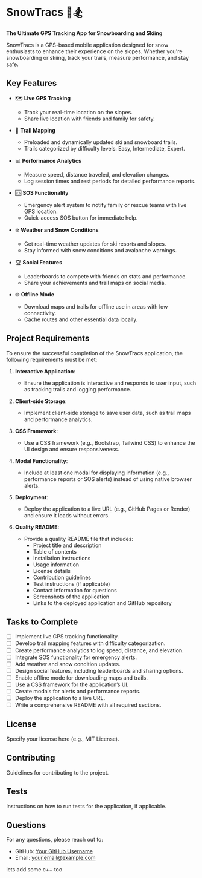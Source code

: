 # SnowTracs 📍🏂
**The Ultimate GPS Tracking App for Snowboarding and Skiing**

SnowTracs is a GPS-based mobile application designed for snow enthusiasts to enhance their experience on the slopes. Whether you're snowboarding or skiing, track your trails, measure performance, and stay safe.

## Key Features
- 🗺️ **Live GPS Tracking**
  - Track your real-time location on the slopes.
  - Share live location with friends and family for safety.
  
- 🎿 **Trail Mapping**
  - Preloaded and dynamically updated ski and snowboard trails.
  - Trails categorized by difficulty levels: Easy, Intermediate, Expert.
  
- 📊 **Performance Analytics**
  - Measure speed, distance traveled, and elevation changes.
  - Log session times and rest periods for detailed performance reports.
  
- 🆘 **SOS Functionality**
  - Emergency alert system to notify family or rescue teams with live GPS location.
  - Quick-access SOS button for immediate help.
  
- ❄️ **Weather and Snow Conditions**
  - Get real-time weather updates for ski resorts and slopes.
  - Stay informed with snow conditions and avalanche warnings.
  
- 🏆 **Social Features**
  - Leaderboards to compete with friends on stats and performance.
  - Share your achievements and trail maps on social media.
  
- 🌐 **Offline Mode**
  - Download maps and trails for offline use in areas with low connectivity.
  - Cache routes and other essential data locally.

## Project Requirements
To ensure the successful completion of the SnowTracs application, the following requirements must be met:

1. **Interactive Application**: 
   - Ensure the application is interactive and responds to user input, such as tracking trails and logging performance.

2. **Client-side Storage**: 
   - Implement client-side storage to save user data, such as trail maps and performance analytics.

3. **CSS Framework**: 
   - Use a CSS framework (e.g., Bootstrap, Tailwind CSS) to enhance the UI design and ensure responsiveness.

4. **Modal Functionality**: 
   - Include at least one modal for displaying information (e.g., performance reports or SOS alerts) instead of using native browser alerts.

5. **Deployment**: 
   - Deploy the application to a live URL (e.g., GitHub Pages or Render) and ensure it loads without errors.

6. **Quality README**: 
   - Provide a quality README file that includes:
     - Project title and description
     - Table of contents
     - Installation instructions
     - Usage information
     - License details
     - Contribution guidelines
     - Test instructions (if applicable)
     - Contact information for questions
     - Screenshots of the application
     - Links to the deployed application and GitHub repository

## Tasks to Complete
- [ ] Implement live GPS tracking functionality.
- [ ] Develop trail mapping features with difficulty categorization.
- [ ] Create performance analytics to log speed, distance, and elevation.
- [ ] Integrate SOS functionality for emergency alerts.
- [ ] Add weather and snow condition updates.
- [ ] Design social features, including leaderboards and sharing options.
- [ ] Enable offline mode for downloading maps and trails.
- [ ] Use a CSS framework for the application’s UI.
- [ ] Create modals for alerts and performance reports.
- [ ] Deploy the application to a live URL.
- [ ] Write a comprehensive README with all required sections.

## License
Specify your license here (e.g., MIT License).

## Contributing
Guidelines for contributing to the project.

## Tests
Instructions on how to run tests for the application, if applicable.

## Questions
For any questions, please reach out to:
- GitHub: [Your GitHub Username](https://github.com/YourGitHubUsername)
- Email: your.email@example.com

lets add some c++ too